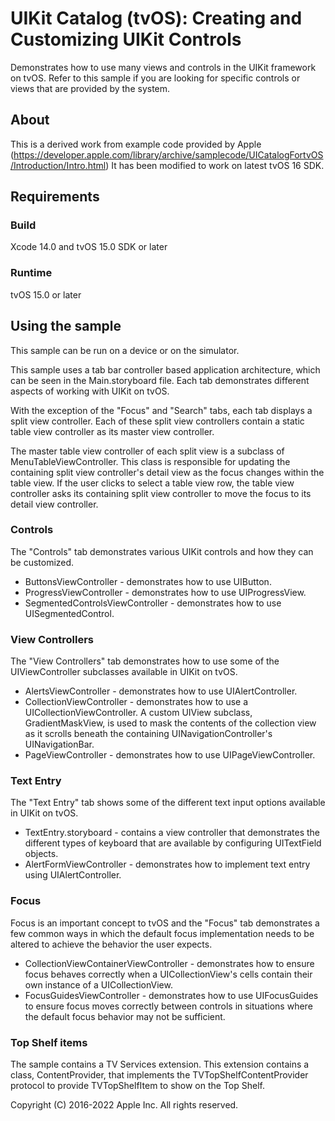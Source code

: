 # UIKit Catalog (tvOS): Creating and Customizing UIKit Controls

Demonstrates how to use many views and controls in the UIKit framework on tvOS. Refer to this sample if you are looking for specific controls or views that are provided by the system.

## About

This is a derived work from example code provided by Apple (https://developer.apple.com/library/archive/samplecode/UICatalogFortvOS/Introduction/Intro.html)
It has been modified to work on latest tvOS 16 SDK.

## Requirements

### Build

Xcode 14.0 and tvOS 15.0 SDK or later

### Runtime

tvOS 15.0 or later

## Using the sample

This sample can be run on a device or on the simulator.

This sample uses a tab bar controller based application architecture, which can be seen in the Main.storyboard file. Each tab demonstrates different aspects of working with UIKit on tvOS.

With the exception of the "Focus" and "Search" tabs, each tab displays a split view controller. Each of these split view controllers contain a static table view controller as its master view controller.

The master table view controller of each split view is a subclass of MenuTableViewController. This class is responsible for updating the containing split view controller's detail view as the focus changes within the table view. If the user clicks to select a table view row, the table view controller asks its containing split view controller to move the focus to its detail view controller.

### Controls

The "Controls" tab demonstrates various UIKit controls and how they can be customized.

+ ButtonsViewController - demonstrates how to use UIButton.
+ ProgressViewController - demonstrates how to use UIProgressView.
+ SegmentedControlsViewController - demonstrates how to use UISegmentedControl.

### View Controllers

The "View Controllers" tab demonstrates how to use some of the UIViewController subclasses available in UIKit on tvOS.

+ AlertsViewController - demonstrates how to use UIAlertController.
+ CollectionViewController - demonstrates how to use a UICollectionViewController. A custom UIView subclass, GradientMaskView, is used to mask the contents of the collection view as it scrolls beneath the containing UINavigationController's UINavigationBar.
+ PageViewController - demonstrates how to use UIPageViewController.

### Text Entry

The "Text Entry" tab shows some of the different text input options available in UIKit on tvOS.

+ TextEntry.storyboard - contains a view controller that demonstrates the different types of keyboard that are available by configuring UITextField objects.
+ AlertFormViewController - demonstrates how to implement text entry using UIAlertController.

### Focus

Focus is an important concept to tvOS and the "Focus" tab demonstrates a few common ways in which the default focus implementation needs to be altered to achieve the behavior the user expects.

+ CollectionViewContainerViewController - demonstrates how to ensure focus behaves correctly when a UICollectionView's cells contain their own instance of a UICollectionView.
+ FocusGuidesViewController - demonstrates how to use UIFocusGuides to ensure focus moves correctly between controls in situations where the default focus behavior may not be sufficient.

### Top Shelf items

The sample contains a TV Services extension. 
This extension contains a class, ContentProvider, that implements the TVTopShelfContentProvider protocol to provide TVTopShelfItem to show on the Top Shelf.

Copyright (C) 2016-2022 Apple Inc. All rights reserved.
